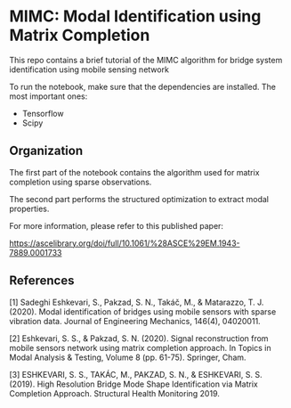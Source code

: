 # MIMC: Modal Identification using Matrix Completion

This repo contains a brief tutorial of the MIMC algorithm for bridge system identification using mobile sensing network

To run the notebook, make sure that the dependencies are installed. The most important ones:
  - Tensorflow
  - Scipy

## Organization

The first part of the notebook contains the algorithm used for matrix completion using sparse observations. 

The second part performs the structured optimization to extract modal properties. 

For more information, please refer to this published paper:

https://ascelibrary.org/doi/full/10.1061/%28ASCE%29EM.1943-7889.0001733

## References

[1] Sadeghi Eshkevari, S., Pakzad, S. N., Takáč, M., & Matarazzo, T. J. (2020). Modal identification of bridges using mobile sensors with sparse vibration data. Journal of Engineering Mechanics, 146(4), 04020011.

[2] Eshkevari, S. S., & Pakzad, S. N. (2020). Signal reconstruction from mobile sensors network using matrix completion approach. In Topics in Modal Analysis & Testing, Volume 8 (pp. 61-75). Springer, Cham.

[3] ESHKEVARI, S. S., TAKÁC, M., PAKZAD, S. N., & ESHKEVARI, S. S. (2019). High Resolution Bridge Mode Shape Identification via Matrix Completion Approach. Structural Health Monitoring 2019.

